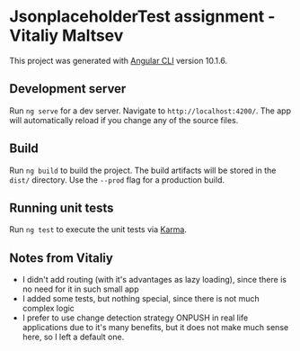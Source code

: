 # JsonplaceholderTest assignment - Vitaliy Maltsev

This project was generated with [Angular CLI](https://github.com/angular/angular-cli) version 10.1.6.

## Development server

Run `ng serve` for a dev server. Navigate to `http://localhost:4200/`. The app will automatically reload if you change any of the source files.

## Build

Run `ng build` to build the project. The build artifacts will be stored in the `dist/` directory. Use the `--prod` flag for a production build.

## Running unit tests

Run `ng test` to execute the unit tests via [Karma](https://karma-runner.github.io).

## Notes from Vitaliy

- I didn't add routing (with it's advantages as lazy loading), since there is no need for it in such small app
- I added some tests, but nothing special, since there is not much complex logic
- I prefer to use change detection strategy ONPUSH in real life applications due to it's many benefits, but it does not make much sense here, so I left a default one.  
